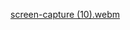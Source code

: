 [screen-capture (10).webm](https://github.com/Nayudupriyanka/Neural_Networks_Assignment_6/assets/80939053/6ef9863f-b480-4905-ace9-54fd0ea9cb81)
